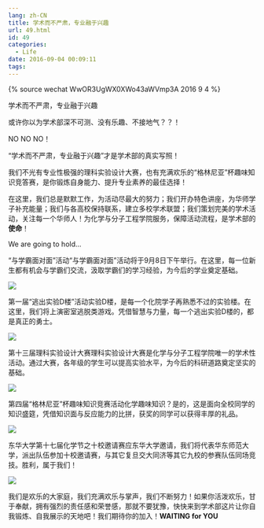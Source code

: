 ```yaml
---
lang: zh-CN
title: 学术而不严肃，专业融于兴趣
url: 49.html
id: 49
categories:
  - Life
date: 2016-09-04 00:09:11
tags:
---
```


{% source wechat WwOR3UgWX0XWo43aWVmp3A 2016 9 4 %}

学术而不严肃，专业融于兴趣
<!--more-->

或许你以为学术部深不可测、没有乐趣、不接地气？？！

NO NO NO！

“学术而不严肃，专业融于兴趣”才是学术部的真实写照！

我们不光有专业性极强的理科实验设计大赛，也有充满欢乐的“格林尼亚”杯趣味知识竞答赛，是你锻炼自身能力、提升专业素养的最佳选择！

在这里，我们总是默默工作，为活动尽最大的努力；我们开办特色讲座，为华师学子补充能量；我们与各高校保持联系，建立多校学术联盟；我们策划完美的学术活动，关注每一个华师人！为化学与分子工程学院服务，保障活动流程，是学术部的**使命**！

We are going to hold...

“与学霸面对面”活动“与学霸面对面”活动将于9月8日下午举行。在这里，每一位新生都有机会与学霸们交流，汲取学霸们的学习经验，为今后的学业奠定基础。

![](https://bb.njzjz.win/file/jinzhe/img/1HTHAdFjFdAuqvGsEd_QZxg4MvrqlQhbe)

第一届“逃出实验D楼”活动实验D楼，是每一个化院学子再熟悉不过的实验楼。在这里，我们将上演密室逃脱类游戏。凭借智慧与力量，每一个逃出实验D楼的，都是真正的勇士。

![](https://bb.njzjz.win/file/jinzhe/img/1n8wAv_J9TQAj30RGw8MlcwJftkdwgtnN)

第十三届理科实验设计大赛理科实验设计大赛是化学与分子工程学院唯一的学术性活动。通过大赛，各年级的学生可以提高实验水平，为今后的科研道路奠定坚实的基础。

![](https://bb.njzjz.win/file/jinzhe/img/1JgSsa-i9PeOwUMIcWUvMYbEVv0QNgG6o)

第四届“格林尼亚”杯趣味知识竞赛活动化学趣味知识？是的，这是面向全校同学的知识盛筵，凭借知识面与反应能力的比拼，获奖的同学可以获得丰厚的礼品。

![](https://bb.njzjz.win/file/jinzhe/img/1mp4pAaaNbQNbxnzQhb_SbOjiljSodw5Z)

东华大学第十七届化学节之十校邀请赛应东华大学邀请，我们将代表华东师范大学，派出队伍参加十校邀请赛，与其它复旦交大同济等其它九校的参赛队伍同场竞技。胜利，属于我们！

![](https://bb.njzjz.win/file/jinzhe/img/1UF17ncS5VZjzlyCYk_OQFj4MclELsa_U)

我们是欢乐的大家庭，我们充满欢乐与掌声，我们不断努力！如果你活泼欢乐，甘于奉献，拥有强烈的责任感和荣誉感，那就不要犹豫，快快来到学术部这片让你自我锻炼、自我展示的天地吧！我们期待你的加入！**WAITING for YOU**
